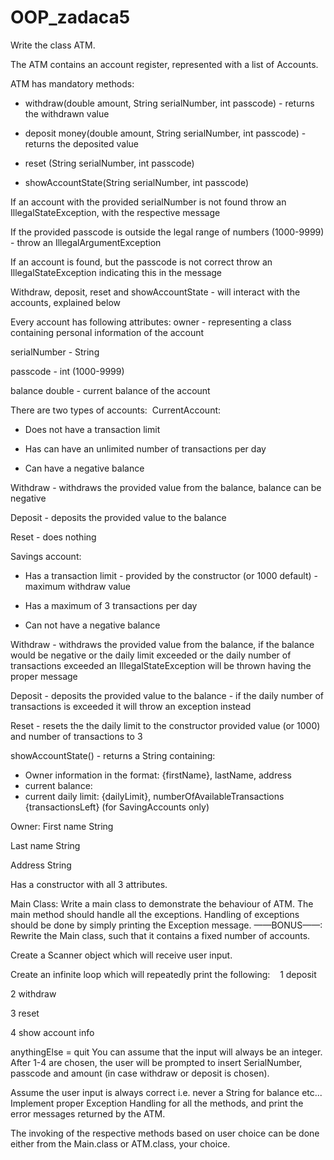 # OOP_zadaca5

Write the class ATM.

The ATM contains an account register, represented with a list of Accounts.

ATM has mandatory methods:
- withdraw(double amount, String serialNumber, int passcode) - returns the withdrawn value

- deposit money(double amount, String serialNumber, int passcode) - returns the deposited value

- reset (String serialNumber, int passcode)

- showAccountState(String serialNumber, int passcode)

If an account with the provided serialNumber is not found throw an IllegalStateException, with the
respective message

If the provided passcode is outside the legal range of numbers (1000-9999) - throw an
IllegalArgumentException

If an account is found, but the passcode is not correct throw an IllegalStateException indicating
this in the message

Withdraw, deposit, reset and showAccountState - will interact with the accounts, explained below

Every account has following attributes:
owner - representing a class containing personal information of the account

serialNumber - String

passcode - int (1000-9999)

balance double - current balance of the account

There are two types of accounts: 
CurrentAccount:
- Does not have a transaction limit

- Has can have an unlimited number of transactions per day

- Can have a negative balance

Withdraw - withdraws the provided value from the balance, balance can be negative

Deposit - deposits the provided value to the balance

Reset - does nothing

Savings account:
- Has a transaction limit - provided by the constructor (or 1000 default) - maximum withdraw value

- Has a maximum of 3 transactions per day

- Can not have a negative balance

Withdraw - withdraws the provided value from the balance, if the balance would be negative or
the daily limit exceeded or the daily number of transactions exceeded an IllegalStateException will
be thrown having the proper message

Deposit - deposits the provided value to the balance - if the daily number of transactions is
exceeded it will throw an exception instead

Reset - resets the the daily limit to the constructor provided value (or 1000) and number of
transactions to 3

showAccountState() - returns a String containing:

- Owner information in the format: {firstName}, lastName, address 
- current balance:  
- current daily limit: {dailyLimit}, numberOfAvailableTransactions {transactionsLeft} (for
                                                                                     SavingAccounts only)

Owner:
First name String

Last name String

Address String

Has a constructor with all 3 attributes.

Main Class:
Write a main class to demonstrate the behaviour of ATM. The main method should handle
all the exceptions. Handling of exceptions should be done by simply printing the Exception
message.
——BONUS——:
Rewrite the Main class, such that it contains a fixed number of accounts.

Create a Scanner object which will receive user input.

Create an infinite loop which will repeatedly print the following: 
 
1 deposit

2 withdraw

3 reset

4 show account info

anythingElse = quit
You can assume that the input will always be an integer.
After 1-4 are chosen, the user will be prompted to insert SerialNumber, passcode and amount (in
case withdraw or deposit is chosen).

Assume the user input is always correct i.e. never a String for balance etc...
Implement proper Exception Handling for all the methods, and print the error messages returned
by the ATM.

The invoking of the respective methods based on user choice can be done either from the
Main.class or ATM.class, your choice. 
